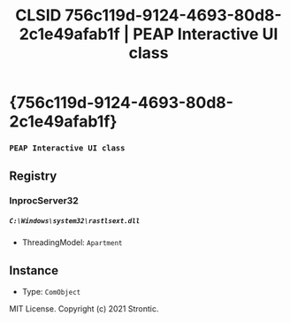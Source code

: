 ﻿---
title: "CLSID 756c119d-9124-4693-80d8-2c1e49afab1f | PEAP Interactive UI class"
excerpt: What is COM-Object CLSID 756c119d-9124-4693-80d8-2c1e49afab1f?
---

# {756c119d-9124-4693-80d8-2c1e49afab1f}

### `PEAP Interactive UI class`

## Registry


### InprocServer32

##### `C:\Windows\system32\rastlsext.dll`
* ThreadingModel: `Apartment`

## Instance

* Type: `ComObject`

MIT License. Copyright (c) 2021 Strontic.



